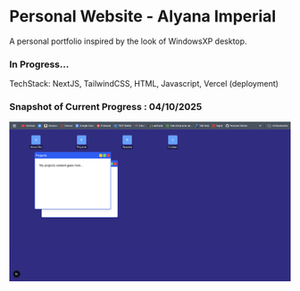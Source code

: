 # Personal Website - Alyana Imperial

A personal portfolio inspired by the look of WindowsXP desktop.

### In Progress...

TechStack: NextJS, TailwindCSS, HTML, Javascript, Vercel (deployment)

### Snapshot of Current Progress : 04/10/2025

![Current Progress](/images/current_progress.png)